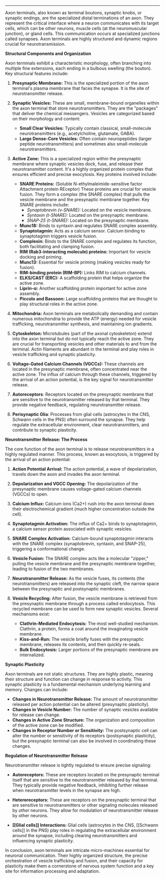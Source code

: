 
---


Axon terminals, also known as terminal boutons, synaptic knobs, or synaptic endings, are the specialized distal terminations of an axon. They represent the critical interface where a neuron communicates with its target cells, which can be other neurons, muscle cells (at the neuromuscular junction), or gland cells. This communication occurs at specialized junctions called synapses. Axon terminals are highly structured and dynamic regions crucial for neurotransmission.

**Structural Components and Organization**

Axon terminals exhibit a characteristic morphology, often branching into multiple fine extensions, each ending in a bulbous swelling (the bouton). Key structural features include:

1.  **Presynaptic Membrane:** This is the specialized portion of the axon terminal's plasma membrane that faces the synapse. It is the site of neurotransmitter release.

2.  **Synaptic Vesicles:** These are small, membrane-bound organelles within the axon terminal that store neurotransmitters. They are the "packages" that deliver the chemical messengers. Vesicles are categorized based on their morphology and content:
    *   **Small Clear Vesicles:** Typically contain classical, small-molecule neurotransmitters (e.g., acetylcholine, glutamate, GABA).
    *   **Large Dense-Core Vesicles:** Often contain neuropeptides (larger peptide neurotransmitters) and sometimes also small-molecule neurotransmitters.

3.  **Active Zone:** This is a specialized region within the presynaptic membrane where synaptic vesicles dock, fuse, and release their neurotransmitter content. It's a highly organized protein complex that ensures efficient and precise exocytosis. Key proteins involved include:
    *   **SNARE Proteins:** (Soluble N-ethylmaleimide-sensitive factor Attachment protein REceptor) These proteins are crucial for vesicle fusion. They form a complex (the SNARE complex) that pulls the vesicle membrane and the presynaptic membrane together. Key SNARE proteins include:
        *   *Synaptobrevin (v-SNARE):* Located on the vesicle membrane.
        *   *Syntaxin (t-SNARE):* Located on the presynaptic membrane.
        *   *SNAP-25 (t-SNARE):* Located on the presynaptic membrane.
    *   **Munc18:** Binds to syntaxin and regulates SNARE complex assembly.
    *   **Synaptotagmin:** Acts as a calcium sensor. Calcium binding to synaptotagmin triggers vesicle fusion.
    *   **Complexin:** Binds to the SNARE complex and regulates its function, both facilitating and clamping fusion.
    * **RIM (Rab3-interacting molecule) proteins:** Important for vesicle docking and priming.
    * **Munc13:** Essential for vesicle priming (making vesicles ready for fusion).
    * **RIM-binding protein (RIM-BP):** Links RIM to calcium channels.
    *   **ELKS/CAST (ERC):** A scaffolding protein that helps organize the active zone.
	* **Liprin-α:** Another scaffolding protein important for active zone assembly.
	* **Piccolo and Bassoon:** Large scaffolding proteins that are thought to play structural roles in the active zone.

4.  **Mitochondria:** Axon terminals are metabolically demanding and contain numerous mitochondria to provide the ATP (energy) needed for vesicle trafficking, neurotransmitter synthesis, and maintaining ion gradients.

5.  **Cytoskeleton:** Microtubules (part of the axonal cytoskeleton) extend into the axon terminal but do not typically reach the active zone. They are crucial for transporting vesicles and other materials to and from the terminal. Actin filaments are abundant in the terminal and play roles in vesicle trafficking and synaptic plasticity.

6.  **Voltage-Gated Calcium Channels (VGCCs):** These channels are located in the presynaptic membrane, often concentrated near the active zone. The influx of calcium through these channels, triggered by the arrival of an action potential, is the key signal for neurotransmitter release.

7. **Autoreceptors**: Receptors located on the presynaptic membrane that are sensitive to the neurotransmitter released by that terminal. They provide negative feedback, regulating neurotransmitter release.

8. **Perisynaptic Glia**: Processes from glial cells (astrocytes in the CNS, Schwann cells in the PNS) often surround the synapse. They help regulate the extracellular environment, clear neurotransmitters, and contribute to synaptic plasticity.

**Neurotransmitter Release: The Process**

The core function of the axon terminal is to release neurotransmitters in a highly regulated manner. This process, known as exocytosis, is triggered by the arrival of an action potential:

1.  **Action Potential Arrival:** The action potential, a wave of depolarization, travels down the axon and invades the axon terminal.

2.  **Depolarization and VGCC Opening:** The depolarization of the presynaptic membrane causes voltage-gated calcium channels (VGCCs) to open.

3.  **Calcium Influx:** Calcium ions (Ca2+) rush into the axon terminal down their electrochemical gradient (much higher concentration outside the cell).

4.  **Synaptotagmin Activation:** The influx of Ca2+ binds to synaptotagmin, a calcium sensor protein associated with synaptic vesicles.

5.  **SNARE Complex Activation:** Calcium-bound synaptotagmin interacts with the SNARE complex (synaptobrevin, syntaxin, and SNAP-25), triggering a conformational change.

6.  **Vesicle Fusion:** The SNARE complex acts like a molecular "zipper," pulling the vesicle membrane and the presynaptic membrane together, leading to fusion of the two membranes.

7.  **Neurotransmitter Release:** As the vesicle fuses, its contents (the neurotransmitters) are released into the synaptic cleft, the narrow space between the presynaptic and postsynaptic membranes.

8.  **Vesicle Recycling:** After fusion, the vesicle membrane is retrieved from the presynaptic membrane through a process called endocytosis. This recycled membrane can be used to form new synaptic vesicles. Several mechanisms exist:
    *   **Clathrin-Mediated Endocytosis:** The most well-studied mechanism. Clathrin, a protein, forms a coat around the invaginating vesicle membrane.
    *   **Kiss-and-Run:** The vesicle briefly fuses with the presynaptic membrane, releases its contents, and then quickly re-seals.
    *   **Bulk Endocytosis:** Larger portions of the presynaptic membrane are internalized.

**Synaptic Plasticity**

Axon terminals are not static structures. They are highly plastic, meaning their structure and function can change in response to activity. This synaptic plasticity is a fundamental mechanism underlying learning and memory. Changes can include:

*   **Changes in Neurotransmitter Release:** The amount of neurotransmitter released per action potential can be altered (presynaptic plasticity).
*   **Changes in Vesicle Number:** The number of synaptic vesicles available for release can change.
*   **Changes in Active Zone Structure:** The organization and composition of the active zone can be modified.
*   **Changes in Receptor Number or Sensitivity:** The postsynaptic cell can alter the number or sensitivity of its receptors (postsynaptic plasticity), but the presynaptic terminal can also be involved in coordinating these changes.

**Regulation of Neurotransmitter Release**

Neurotransmitter release is tightly regulated to ensure precise signaling:

*   **Autoreceptors:** These are receptors located on the presynaptic terminal itself that are sensitive to the neurotransmitter released by that terminal. They typically provide negative feedback, inhibiting further release when neurotransmitter levels in the synapse are high.

*   **Heteroreceptors:** These are receptors on the presynaptic terminal that are sensitive to neurotransmitters or other signaling molecules released by *other* neurons. They allow for modulation of neurotransmitter release by other neurons.

*   **[[Glial cells]] Interactions:** Glial cells (astrocytes in the CNS, [[Schwann cells]] in the PNS) play roles in regulating the extracellular environment around the synapse, including clearing neurotransmitters and influencing synaptic plasticity.

In conclusion, axon terminals are intricate micro-machines essential for neuronal communication. Their highly organized structure, the precise orchestration of vesicle trafficking and fusion, and their capacity for plasticity make them a cornerstone of nervous system function and a key site for information processing and adaptation.
